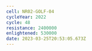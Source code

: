 ```yaml
---
cell: NR02-GOLF-04
cycleYear: 2022
cycle: 48
resistance: 2400000
enlightened: 530000
date: 2023-03-25T20:53:05.673Z
---
```

